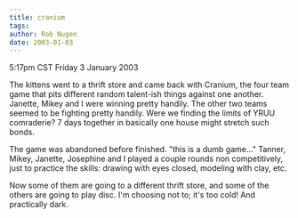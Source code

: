 ```yaml
---
title: cranium
tags: 
author: Rob Nugen
date: 2003-01-03
---
```


<p class=date>5:17pm CST Friday 3 January 2003</p>

<p>The kittens went to a thrift store and came back with Cranium, the
four team game that pits different random talent-ish things against
one another.  Janette, Mikey and I were winning pretty handily.  The
other two teams seemed to be fighting pretty handily.  Were we finding
the limits of YRUU comraderie?  7 days together in basically one house
might stretch such bonds.</p>

<p>The game was abandoned before finished.  "this is a dumb game..."
Tanner, Mikey, Janette, Josephine and I played a couple rounds non
competitively, just to practice the skills: drawing with eyes closed,
modeling with clay, etc.</p>

<p>Now some of them are going to a different thrift store, and some of
the others are going to play disc.  I'm choosing not to; it's too
cold!  And practically dark.</p>
